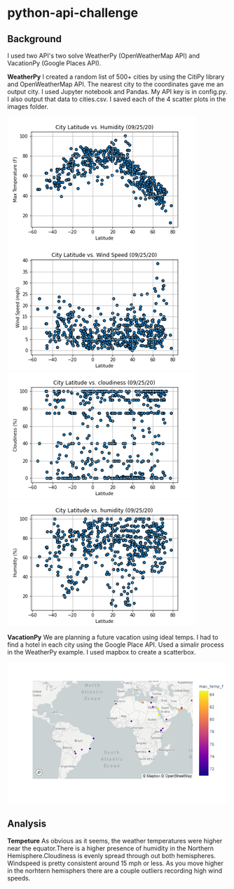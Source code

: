 # python-api-challenge

## Background

I used two API's two solve WeatherPy (OpenWeatherMap API) and VacationPy (Google Places API).

**WeatherPy** I created a random list of 500+ cities by using the CitiPy library and OpenWeatherMap API. The nearest city to the coordinates gave me an output city. I used Jupyter notebook and Pandas. My API key is in config.py. I also output that data to cities.csv. I saved each of the 4 scatter plots in the images folder.

![image](WeatherPy/Images/max_temp_plot.png)
![image](WeatherPy/Images/windspeed.png)
![image](WeatherPy/Images/cloudiness.png)
![image](WeatherPy/Images/humidity.png)

**VacationPy**
We are planning a future vacation using ideal temps. I had to find a hotel in each city using the Google Place API. Used a simalir process in the WeatherPy example. I used mapbox to create a scatterbox. 

![image](VacationPy/Images/newplot.png)


## Analysis

**Tempeture** As obvious as it seems, the weather temperatures were higher near the equator.There is a higher presence of humidity in the Northern Hemisphere.Cloudiness is evenly spread through out both hemispheres. Windspeed is pretty consistent around 15 mph or less. As you move higher in the norhtern hemisphers there are a couple outliers recording high wind speeds.